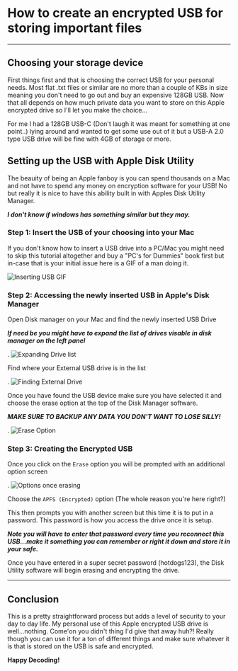 # How to create an encrypted USB for storing important files

---

## Choosing your storage device
First things first and that is choosing the correct USB for your personal needs. Most flat .txt files or similar are no more than a couple of KBs in size meaning you don't need to go out and buy an expensive 128GB USB. Now that all depends on how much private data you want to store on this Apple encrypted drive so I'll let you make the choice...

For me I had a 128GB USB-C (Don't laugh it was meant for something at one point..) lying around and wanted to get some use out of it but a USB-A 2.0 type USB drive will be fine with 4GB of storage or more.

## Setting up the USB with Apple Disk Utility
The beauity of being an Apple fanboy is you can spend thousands on a Mac and not have to spend any money on encryption software for your USB! No but really it is nice to have this ability built in with Apples Disk Utility Manager. 

***I don't know if windows has something similar but they may.***

### Step 1: Insert the USB of your choosing into your Mac
If you don't know how to insert a USB drive into a PC/Mac you might need to skip this tutorial altogether and buy a "PC's for Dummies" book first but in-case that is your initial issue here is a GIF of a man doing it.

![Inserting USB GIF](https://i.imgur.com/WcOAJRO.gif)

### Step 2: Accessing the newly inserted USB in Apple's Disk Manager

Open Disk manager on your Mac and find the newly inserted USB Drive 

***If need be you might have to expand the list of drives visable in disk manager on the left panel***

.
![Expanding Drive list](https://i.imgur.com/TEyRz3q.png)

Find where your External USB drive is in the list

.
![Finding External Drive](https://i.imgur.com/UjhWC6L.png)

Once you have found the USB device make sure you have selected it and choose the erase option at the top of the Disk Manager software.

***MAKE SURE TO BACKUP ANY DATA YOU DON'T WANT TO LOSE SILLY!***

.
![Erase Option](https://i.imgur.com/byP06rU.png)

### Step 3: Creating the Encrypted USB
Once you click on the `Erase` option you will be prompted with an additional option screen

.
![Options once erasing](https://i.imgur.com/y7BOTMX.png)

Choose the `APFS (Encrypted)` option (The whole reason you're here right?)

This then prompts you with another screen but this time it is to put in a password. This password is how you access the drive once it is setup.

***Note you will have to enter that password every time you reconnect this USB...make it something you can remember or right it down and store it in your safe.***

Once you have entered in a super secret password (hotdogs123), the Disk Utility software will begin erasing and encrypting the drive.

---

## Conclusion
This is a pretty straightforward process but adds a level of security to your day to day life. My personal use of this Apple encrypted USB drive is well...nothing. Come'on you didn't thing I'd give that away huh?! Really though you can use it for a ton of different things and make sure whatever it is that is stored on the USB is safe and encrypted.

**Happy Decoding!**
